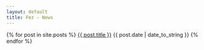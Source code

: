 ```yaml
---
layout: default
title: Fez - News
---
```


{% for post in site.posts %}
<span class="news-item"><a href="{{ post.url }}">{{ post.title }}</a> <span class="date">{{ post.date | date_to_string }}</span></span>
{% endfor %}